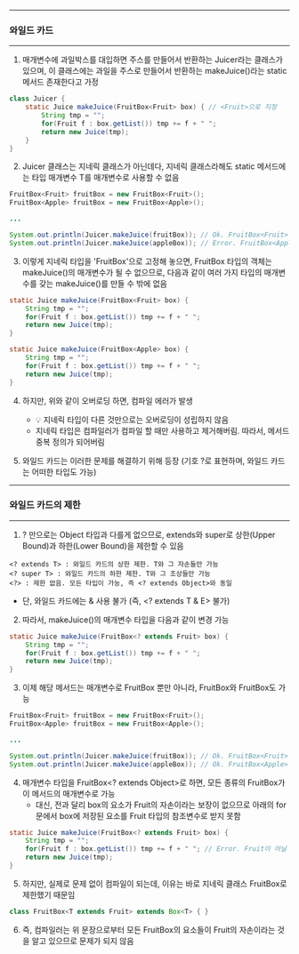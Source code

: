 -----
### 와일드 카드
-----
1. 매개변수에 과일박스를 대입하면 주스를 만들어서 반환하는 Juicer라는 클래스가 있으며, 이 클래스에는 과일을 주스로 만들어서 반환하는 makeJuice()라는 static 메서드 존재한다고 가정
```java
class Juicer {
    static Juice makeJuice(FruitBox<Fruit> box) { // <Fruit>으로 지정
        String tmp = "";
        for(Fruit f : box.getList()) tmp += f + " ";
        return new Juice(tmp);
    }
}
```

2. Juicer 클래스는 지네릭 클래스가 아닌데다, 지네릭 클래스라해도 static 메서드에는 타입 매개변수 T를 매개변수로 사용할 수 없음
```java
FruitBox<Fruit> fruitBox = new FruitBox<Fruit>();
FruitBox<Apple> fruitBox = new FruitBox<Apple>();

...

System.out.println(Juicer.makeJuice(fruitBox)); // Ok. FruitBox<Fruit>
System.out.println(Juicer.makeJuice(appleBox)); // Error. FruitBox<Apple>
```

3. 이렇게 지네릭 타입을 'FruitBox<Fruit>'으로 고정해 놓으면, FruitBox<Apple> 타입의 객체는 makeJuice()의 매개변수가 될 수 없으므로, 다음과 같이 여러 가지 타입의 매개변수를 갖는 makeJuice()를 만들 수 밖에 없음
```java
static Juice makeJuice(FruitBox<Fruit> box) {
    String tmp = "";
    for(Fruit f : box.getList()) tmp += f + " ";
    return new Juice(tmp);
}

static Juice makeJuice(FruitBox<Apple> box) {
    String tmp = "";
    for(Fruit f : box.getList()) tmp += f + " ";
    return new Juice(tmp);
}
```

4. 하지만, 위와 같이 오버로딩 하면, 컴파일 에러가 발생
   - 💡 지네릭 타입이 다른 것만으로는 오버로딩이 성립하지 않음
   - 지네릭 타입은 컴파일러가 컴파일 할 때만 사용하고 제거해버림. 따라서, 메서드 중복 정의가 되어버림

5. 와일드 카드는 이러한 문제를 해결하기 위해 등장 (기호 ?로 표현하며, 와일드 카드는 어떠한 타입도 가능)

-----
### 와일드 카드의 제한
-----
1. ? 만으로는 Object 타입과 다를게 없으므로, extends와 super로 상한(Upper Bound)과 하한(Lower Bound)을 제한할 수 있음
```
<? extends T> : 와일드 카드의 상한 제한. T와 그 자손들만 가능
<? super T> : 와일드 카드의 하한 제한. T와 그 조상들만 가능
<?> : 제한 없음. 모든 타입이 가능, 즉 <? extends Object>와 동일
```
  - 단, 와일드 카드에는 & 사용 불가 (즉, <? extends T & E> 불가)

2. 따라서, makeJuice()의 매개변수 타입을 다음과 같이 변경 가능
```java
static Juice makeJuice(FruitBox<? extends Fruit> box) {
    String tmp = "";
    for(Fruit f : box.getList()) tmp += f + " ";
    return new Juice(tmp);
}
```

3. 이제 해당 메서드는 매개변수로 FruitBox<Fruit> 뿐만 아니라, FruitBox<Apple>와 FruitBox<Grape>도 가능
```java
FruitBox<Fruit> fruitBox = new FruitBox<Fruit>();
FruitBox<Apple> fruitBox = new FruitBox<Apple>();

...

System.out.println(Juicer.makeJuice(fruitBox)); // Ok. FruitBox<Fruit>
System.out.println(Juicer.makeJuice(appleBox)); // Ok. FruitBox<Apple>
```

4. 매개변수 타입을 FruitBox<? extends Object>로 하면, 모든 종류의 FruitBox가 이 메서드의 매개변수로 가능
   - 대신, 전과 달리 box의 요소가 Fruit의 자손이라는 보장이 없으므로 아래의 for문에서 box에 저장된 요소를 Fruit 타입의 참조변수로 받지 못함
```java
static Juice makeJuice(FruitBox<? extends Fruit> box) {
    String tmp = "";
    for(Fruit f : box.getList()) tmp += f + " "; // Error. Fruit이 아닐 수 있음
    return new Juice(tmp);
}
```

5. 하지만, 실제로 문제 없이 컴파일이 되는데, 이유는 바로 지네릭 클래스 FruitBox로 제한했기 때문임
```java
class FruitBox<T extends Fruit> extends Box<T> { }
```

6. 즉, 컴파일러는 위 문장으로부터 모든 FruitBox의 요소들이 Fruit의 자손이라는 것을 알고 있으므로 문제가 되지 않음
